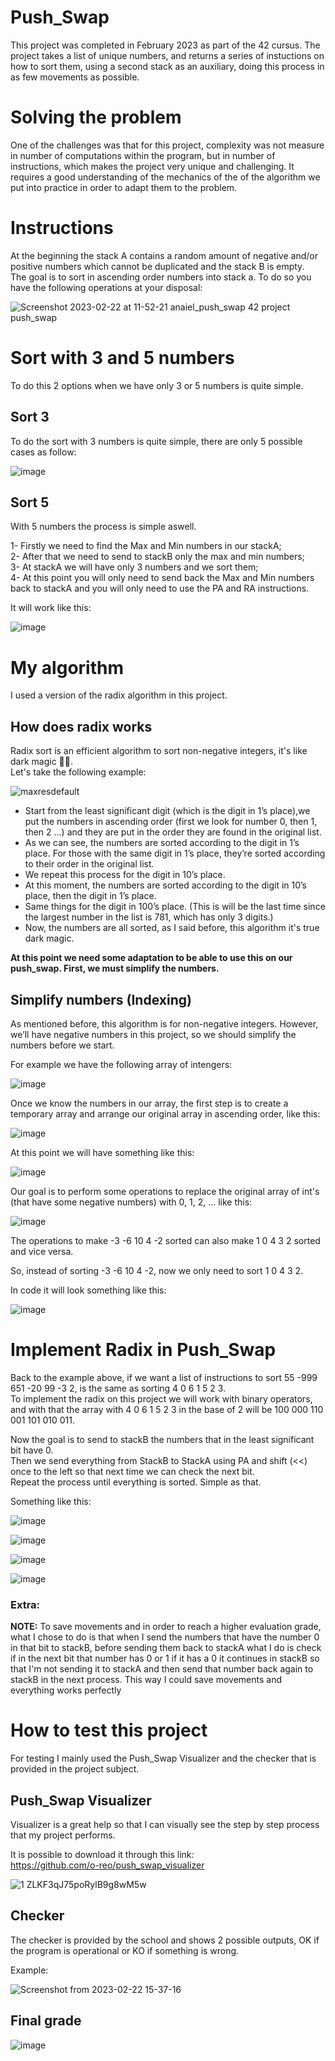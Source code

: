 # Push_Swap
This project was completed in February 2023 as part of the 42 cursus. The project takes a list of unique numbers, and returns a series of instuctions on how to sort them, using a second stack as an auxiliary, doing this process in as few movements as possible.


# Solving the problem
One of the challenges was that for this project, complexity was not measure in number of computations within the program, but in number of instructions, which makes the project very unique and challenging. It requires a good understanding of the mechanics of the of the algorithm we put into practice in order to adapt them to the problem.

# Instructions
At the beginning the stack A contains a random amount of negative and/or positive numbers
which cannot be duplicated and the stack B is empty.<br />
The goal is to sort in ascending order numbers into stack a. To do so you have the
following operations at your disposal:

![Screenshot 2023-02-22 at 11-52-21 anaiel_push_swap 42 project push_swap](https://user-images.githubusercontent.com/103336451/220613061-034bfcc4-0da5-432b-94b1-43cf12ee8506.png)

# Sort with 3 and 5 numbers

To do this 2 options when we have only 3 or 5 numbers is quite simple.

## Sort 3
To do the sort with 3 numbers is quite simple, there are only 5 possible cases as follow:

![image](https://user-images.githubusercontent.com/103336451/220641266-2a37b6fe-dd3b-477b-b0f1-a9b276f59d02.png)

## Sort 5

With 5 numbers the process is simple aswell.

1- Firstly we need to find the Max and Min numbers in our stackA;<br />
2- After that we need to send to stackB only the max and min numbers;<br />
3- At stackA we will have only 3 numbers and we sort them;<br />
4- At this point you will only need to send back the Max and Min numbers back to stackA and you will only need to use the PA and RA instructions.

It will work like this:

![image](https://user-images.githubusercontent.com/103336451/220652637-4d480594-5418-4b05-bd48-448126eba871.png)


# My algorithm
I used a version of the radix algorithm in this project.
## How does radix works
Radix sort is an efficient algorithm to sort non-negative integers, it's like dark magic 😵‍💫.<br />
Let's take the following example:

![maxresdefault](https://user-images.githubusercontent.com/103336451/220614039-ce7e2fd5-5e6f-4195-b547-f57647dd5660.jpg)

- Start from the least significant digit (which is the digit in 1’s place),we put the numbers in ascending order (first we look for number 0, then 1, then 2 ...) and they are put in the order they are found in the original list. <br />
- As we can see, the numbers are sorted according to the digit in 1’s place. For those with the same digit in 1’s place, they’re sorted according to their order in the original list. <br />
- We repeat this process for the digit in 10’s place. <br />
- At this moment, the numbers are sorted according to the digit in 10’s place, then the digit in 1’s place.<br />
- Same things for the digit in 100’s place. (This is will be the last time since the largest number in the list is 781, which has only 3 digits.)
- Now, the numbers are all sorted, as I said before, this algorithm it's true dark magic.<br />

**At this point we need some adaptation to be able to use this on our push_swap. First, we must simplify the numbers.**
## Simplify numbers (Indexing)
As mentioned before, this algorithm is for non-negative integers. However, we’ll have negative numbers in this project, so we should simplify the numbers before we start.<br />

For example we have the following array of intengers:

![image](https://user-images.githubusercontent.com/103336451/220619884-92f692f8-50d4-4f29-aaf0-264c77d75511.png)

Once we know the numbers in our array, the first step is to create a temporary array and arrange our original array in ascending order, like this:

![image](https://user-images.githubusercontent.com/103336451/220620389-8bfab7b2-0c6e-4923-aed9-3b6c4de55d56.png)

At this point we will have something like this:

![image](https://user-images.githubusercontent.com/103336451/220622260-bd11fe62-2d3a-4b23-8e5f-2fea7cb5e27d.png)

Our goal is to perform some operations to replace the original array of int's (that have some negative numbers) with 0, 1, 2, … like this:

![image](https://user-images.githubusercontent.com/103336451/220623669-d66b500a-261e-48c4-ba88-d2b89f102497.png)

The operations to make -3 -6 10 4 -2 sorted can also make 1 0 4 3 2 sorted and vice versa.

So, instead of sorting -3 -6 10 4 -2, now we only need to sort 1 0 4 3 2.

In code it will look something like this:

![image](https://user-images.githubusercontent.com/103336451/220624886-833a56c4-b78e-4ae0-ab0c-09dcabc50046.png)

# Implement Radix in Push_Swap

Back to the example above, if we want a list of instructions to sort 55 -999 651 -20 99 -3 2, is the same as sorting 4 0 6 1 5 2 3.<br />
To implement the radix on this project we will work with binary operators, and with that the array with 4 0 6 1 5 2 3 in the base of 2 will be 100 000 110 001 101 010 011.

Now the goal is to send to stackB the numbers that in the least significant bit have 0.<br />
Then we send everything from StackB to StackA using PA and shift (<<) once to the left so that next time we can check the next bit.<br />
Repeat the process until everything is sorted. Simple as that.

Something like this:

![image](https://user-images.githubusercontent.com/103336451/220665254-eed4155a-a6d2-4ed9-8a72-f2acaa98d2b2.png)

![image](https://user-images.githubusercontent.com/103336451/220666194-1bdca30d-56e9-4513-8910-0171f84085ac.png)

![image](https://user-images.githubusercontent.com/103336451/220666321-e10840bc-0d77-4005-a5cf-f959b4650b76.png)

![image](https://user-images.githubusercontent.com/103336451/220665879-6f494fd9-b539-4369-9a73-cd5468c7602d.png)

### Extra:

**NOTE:** To save movements and in order to reach a higher evaluation grade, what I chose to do is that when I send the numbers that have the number 0 in that bit to stackB, before sending them back to stackA what I do is check if in the next bit that number has 0 or 1 if it has a 0 it continues in stackB so that I'm not sending it to stackA and then send that number back again to stackB in the next process. This way I could save movements and everything works perfectly

# How to test this project

For testing I mainly used the Push_Swap Visualizer and the checker that is provided in the project subject.

## Push_Swap Visualizer

Visualizer is a great help so that I can visually see the step by step process that my project performs.

It is possible to download it through this link:<br />
https://github.com/o-reo/push_swap_visualizer

![1 ZLKF3qJ75poRylB9g8wM5w](https://user-images.githubusercontent.com/103336451/220671702-167e5bfa-7d01-4295-99e8-c3d9e181e71a.gif)

## Checker

The checker is provided by the school and shows 2 possible outputs, OK if the program is operational or KO if something is wrong.

Example:

![Screenshot from 2023-02-22 15-37-16](https://user-images.githubusercontent.com/103336451/220674099-a6a1197d-74b3-4a45-a138-2427e60479de.png)

## Final grade

![image](https://user-images.githubusercontent.com/103336451/220674652-02860026-c6e8-41e8-89b1-7c94f2e1d1da.png)
